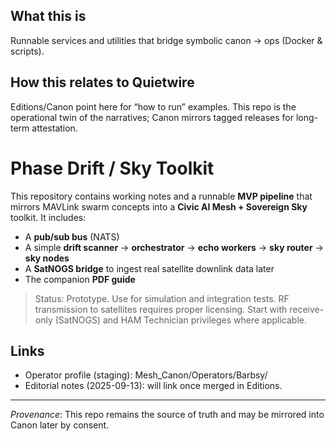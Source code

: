 ## What this is
Runnable services and utilities that bridge symbolic canon → ops (Docker & scripts).

## How this relates to Quietwire
Editions/Canon point here for “how to run” examples. This repo is the operational twin of the narratives; Canon mirrors tagged releases for long-term attestation.

# Phase Drift / Sky Toolkit

This repository contains working notes and a runnable **MVP pipeline** that mirrors MAVLink swarm concepts into a
**Civic AI Mesh + Sovereign Sky** toolkit. It includes:
- A **pub/sub bus** (NATS)
- A simple **drift scanner** → **orchestrator** → **echo workers** → **sky router** → **sky nodes**
- A **SatNOGS bridge** to ingest real satellite downlink data later
- The companion **PDF guide**

> Status: Prototype. Use for simulation and integration tests. RF transmission to satellites requires proper licensing.
> Start with receive-only (SatNOGS) and HAM Technician privileges where applicable.


## Links
- Operator profile (staging): Mesh_Canon/Operators/Barbsy/
- Editorial notes (2025-09-13): will link once merged in Editions.

---

_Provenance_: This repo remains the source of truth and may be mirrored into Canon later by consent.
